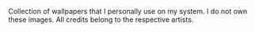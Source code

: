Collection of wallpapers that I personally use on my system.
I do not own these images. All credits belong to the respective artists.
